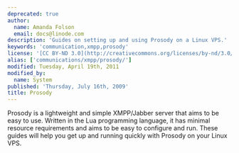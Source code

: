 ```yaml
---
deprecated: true
author:
  name: Amanda Folson
  email: docs@linode.com
description: 'Guides on setting up and using Prosody on a Linux VPS.'
keywords: 'communication,xmpp,prosody'
license: '[CC BY-ND 3.0](http://creativecommons.org/licenses/by-nd/3.0/us/)'
alias: ['communications/xmpp/prosody/']
modified: Tuesday, April 19th, 2011
modified_by:
  name: System
published: 'Thursday, July 16th, 2009'
title: Prosody
---
```


Prosody is a lightweight and simple XMPP/Jabber server that aims to be easy to use. Written in the Lua programming language, it has minimal resource requirements and aims to be easy to configure and run. These guides will help you get up and running quickly with Prosody on your Linux VPS.
